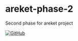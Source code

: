 # areket-phase-2
Second phase for areket project

[![GitHub](https://img.shields.io/github/license/mashape/apistatus.svg)](https://github.com/BurhanH/areket-phase-2/blob/master/LICENSE)

